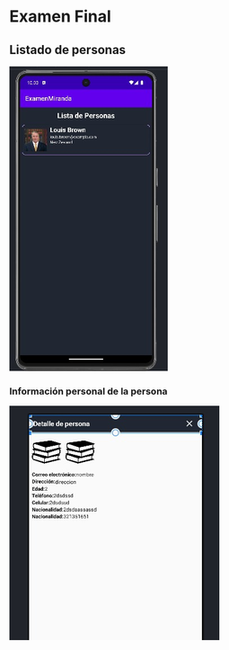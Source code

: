 # Examen Final

## Listado de personas
![Captura de pantalla Personas](./capturas/listado.jpg)

### Información personal de la persona
![Captura de pantalla Información](./capturas/info.jpg)
